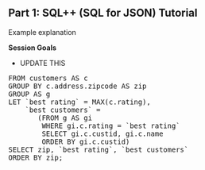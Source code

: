 ## <b>Part 1: SQL++ (SQL for JSON) Tutorial </b>

Example explanation

<b>Session Goals</b>

* UPDATE THIS

<pre id="example">
FROM customers AS c
GROUP BY c.address.zipcode AS zip
GROUP AS g
LET `best rating` = MAX(c.rating),
    `best customers` =
       (FROM g AS gi
        WHERE gi.c.rating = `best rating`
        SELECT gi.c.custid, gi.c.name
        ORDER BY gi.c.custid)
SELECT zip, `best rating`, `best customers`
ORDER BY zip;
</pre>
